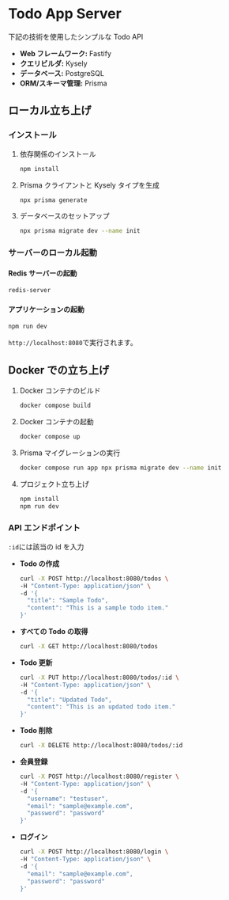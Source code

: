 # Todo App Server

下記の技術を使用したシンプルな Todo API

- **Web フレームワーク:** Fastify
- **クエリビルダ:** Kysely
- **データベース:** PostgreSQL
- **ORM/スキーマ管理:** Prisma

## ローカル立ち上げ

### インストール

1. 依存関係のインストール

   ```bash
   npm install
   ```

2. Prisma クライアントと Kysely タイプを生成

   ```bash
   npx prisma generate
   ```

3. データベースのセットアップ

   ```bash
   npx prisma migrate dev --name init
   ```

### サーバーのローカル起動

#### Redis サーバーの起動

```bash
redis-server
```

#### アプリケーションの起動

```bash
npm run dev
```

`http://localhost:8080`で実行されます。

## Docker での立ち上げ

1. Docker コンテナのビルド

   ```bash
   docker compose build
   ```

2. Docker コンテナの起動

   ```bash
   docker compose up
   ```

3. Prisma マイグレーションの実行

   ```bash
   docker compose run app npx prisma migrate dev --name init
   ```

4. プロジェクト立ち上げ
   ```bash
   npm install
   npm run dev
   ```


### API エンドポイント

`:id`には該当の id を入力

- **Todo の作成**

  ```bash
  curl -X POST http://localhost:8080/todos \
  -H "Content-Type: application/json" \
  -d '{
    "title": "Sample Todo",
    "content": "This is a sample todo item."
  }'
  ```

- **すべての Todo の取得**

  ```bash
  curl -X GET http://localhost:8080/todos
  ```

- **Todo 更新**

  ```bash
  curl -X PUT http://localhost:8080/todos/:id \
  -H "Content-Type: application/json" \
  -d '{
    "title": "Updated Todo",
    "content": "This is an updated todo item."
  }'
  ```

- **Todo 削除**

  ```bash
  curl -X DELETE http://localhost:8080/todos/:id
  ```

- **会員登録**

  ```bash
  curl -X POST http://localhost:8080/register \
  -H "Content-Type: application/json" \
  -d '{
    "username": "testuser",
    "email": "sample@example.com",
    "password": "password"
  }'
  ```

- **ログイン**

  ```bash
  curl -X POST http://localhost:8080/login \
  -H "Content-Type: application/json" \
  -d '{
    "email": "sample@example.com",
    "password": "password"
  }'
  ```
